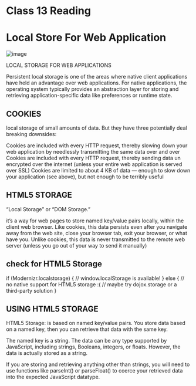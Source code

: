 # Class 13 Reading
# Local Store For Web Application

![image](https://love2dev.com/img/dm_tapeuqaeiw77-1200x630.jpg)


LOCAL STORAGE FOR WEB APPLICATIONS

Persistent local storage is one of the areas where native client applications have held an advantage over web applications. For native applications, the operating system typically provides an abstraction layer for storing and retrieving application-specific data like preferences or runtime state.

## COOKIES

local storage of small amounts of data. But they have three potentially deal breaking downsides:

Cookies are included with every HTTP request, thereby slowing down your web application by needlessly transmitting the same data over and over
Cookies are included with every HTTP request, thereby sending data un encrypted over the internet (unless your entire web application is served over SSL)
Cookies are limited to about 4 KB of data — enough to slow down your application (see above), but not enough to be terribly useful

## HTML5 STORAGE

“Local Storage” or “DOM Storage.”

it’s a way for web pages to store named key/value pairs locally, within the client web browser. Like cookies, this data persists even after you navigate away from the web site, close your browser tab, exit your browser, or what have you. Unlike cookies, this data is never transmitted to the remote web server (unless you go out of your way to send it manually)

## check for HTML5 Storage

if (Modernizr.localstorage) { // window.localStorage is available! } else { // no native support for HTML5 storage :( // maybe try dojox.storage or a third-party solution }

## USING HTML5 STORAGE

HTML5 Storage: is based on named key/value pairs.
You store data based on a named key, then you can retrieve that data with the same key.

The named key is a string. The data can be any type supported by JavaScript, including strings, Booleans, integers, or floats. However, the data is actually stored as a string.

If you are storing and retrieving anything other than strings, you will need to use functions like parseInt() or parseFloat() to coerce your retrieved data into the expected JavaScript datatype.